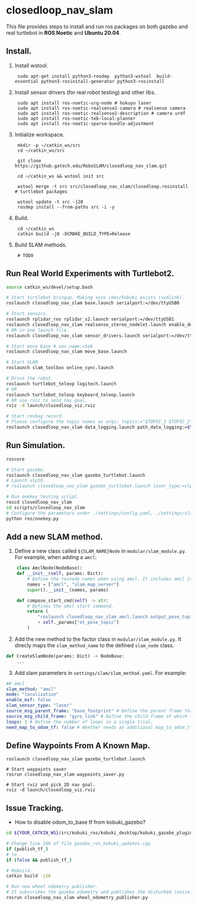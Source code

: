 # closedloop_nav_slam

This file provides steps to install and run ros packages on both gazebo and real turtlebot in **ROS Noetic** and **Ubuntu 20.04**.

## Install.
1. Install wstool.
        
        sudo apt-get install python3-rosdep  python3-wstool  build-essential python3-rosinstall-generator python3-rosinstall

2. Install sensor drivers (for real robot testing) and other libs.

        sudo apt install ros-noetic-urg-node # hokuyo laser
        sudo apt install ros-noetic-realsense2-camera # realsense camera
        sudo apt install ros-noetic-realsense2-description # camera urdf
        sudo apt install ros-noetic-teb-local-planner
        sudo apt install ros-noetic-sparse-bundle-adjustment

3. Initialize workspace.

        mkdir -p ~/catkin_ws/src
        cd ~/catkin_ws/src
        
        git clone https://github.gatech.edu/RoboSLAM/closedloop_nav_slam.git

        cd ~/catkin_ws && wstool init src

        wstool merge -t src src/closedloop_nav_slam/closedloop.rosinstall # turtlebot packages

        wstool update -t src -j20
        rosdep install --from-paths src -i -y

4. Build.

        cd ~/catkin_ws
        catkin build -j8 -DCMAKE_BUILD_TYPE=Release


5. Build SLAM methods.

        # TODO


## Run Real World Experiments with Turtlebot2.
```bash
source catkin_ws/devel/setup.bash

# Start turtlebot bringup. Making sure /dev/kobuki exists (symlink).
roslaunch closedloop_nav_slam base.launch serialport:=/dev/ttyUSB0

# Start sensors.
roslaunch rplidar_ros rplidar_s2.launch serialport:=/dev/ttyUSB1
roslaunch closedloop_nav_slam realsense_stereo_nodelet.launch enable_depth:=true # d435i
# OR in one launch file.
roslaunch closedloop_nav_slam sensor_drivers.launch serialport:=/dev/ttyUSB1 enable_depth:=true

# Start move base # nav_name:=teb 
roslaunch closedloop_nav_slam move_base.launch

# Start SLAM
roslaunch slam_toolbox online_sync.launch

# Drive the robot.
roslaunch turtlebot_teleop logitech.launch
# OR
roslaunch turtlebot_teleop keyboard_teleop.launch
# OR use rviz to send nav goal.
rviz -d launch/closedloop_viz.rviz

# Start rosbag record.
# Please configure the topic names as args: topics:="$TOPIC_1 $TOPIC_2"
roslaunch closedloop_nav_slam data_logging.launch path_data_logging:=$YOUR_RECORD_PATH
```

## Run Simulation.
```bash
roscore

# Start gazebo.
roslaunch closedloop_nav_slam gazebo_turtlebot.launch
# Launch vlp16.
# roslaunch closedloop_nav_slam gazebo_turtlebot.launch laser_type:=vlp16

# Run onekey testing script.
roscd closedloop_nav_slam
cd scripts/closedloop_nav_slam
# Configure the parameters under ./settings/config.yaml, ./settings/slam/${SLAM_METHOD}.yaml
python ros/onekey.py
```

## Add a new SLAM method.
1. Define a new class called `${SLAM_NAME}Node` in `modular/slam_module.py`. For example, when adding a `amcl`:

```python
    class AmclNode(NodeBase):
    def __init__(self, params: Dict):
        # Define the rosnode names when using amcl. It includes amcl itself and any other helper/tool nodes amcl needs.
        names = ["amcl", "slam_map_server"]
        super().__init__(names, params)

    def compose_start_cmd(self) -> str:
        # Defines the amcl start command.
        return (
            "roslaunch closedloop_nav_slam amcl.launch output_pose_topic:="
            + self._params["et_pose_topic"]
        )
```
2. Add the new method to the factor class in `modular/slam_module.py`. It direcly maps the `slam_method_name` to the defined `slam_node` class.
```python
def CreateSlamNode(params: Dict) -> NodeBase:
    ...
```

3. Add slam parameters in `settings/slam/slam_method.yaml`. For example: 
```yaml
## amcl
slam_method: "amcl"
mode: "localization"
enable_msf: false
slam_sensor_type: "laser"
source_msg_parent_frame: "base_footprint" # Define the parent frame that aligns with map frame in slam. VSLAM typically is left_camera_frame, 2D laser is base_footprint.
source_msg_child_frame: "gyro_link" # Define the child frame of which the pose is estimated in parent frame. VSLAM typically is left_camera_optical_frame, 2D laser is base_footprint.
loops: 1 # Define the number of loops in a single trial.
need_map_to_odom_tf: false # Whether needs an additional map_to_odom_tf publisher node. Most 2D laser methods in ros publish this tf inside their class. Some do not and need this publisher node.
```

## Define Waypoints From A Known Map.
```
roslaunch closedloop_nav_slam gazebo_turtlebot.launch

# Start waypoints saver
rosrun closedloop_nav_slam waypoints_saver.py

# Start rviz and pick 2D nav goal.
rviz -d launch/closedloop_viz.rviz

```

## Issue Tracking.
- How to disable odom_to_base tf from kobuki_gazebo?
```bash
cd ${YOUR_CATKIN_WS}/src/kobuki_ros/kobuki_desktop/kobuki_gazebo_plugins/src

# Change line 166 of file gazebo_ros_kobuki_updates.cpp
if (publish_tf_)
# to
if (false && publish_tf_)

# Rebuild.
catkin build -j16

# Run new wheel odometry publisher.
# It subscribes the gazebo odometry and publishes the disturbed (noise) wheel odometry.
rosrun closedloop_nav_slam wheel_odometry_publisher.py

```
